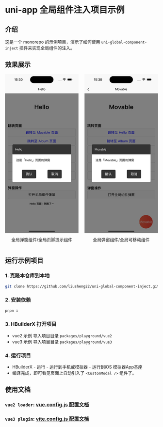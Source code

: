 # uni-app 全局组件注入项目示例

## 介绍
这是一个 monorepo 的示例项目，演示了如何使用 `uni-global-component-inject` 插件来实现全局组件的注入。

## 效果展示
<div style="display: flex; justify-content: space-between;">
  <div style="width: 48%; text-align: center;">
    <img src="./images/hello.png" alt="全局弹窗组件">
    <p style="margin-top: 8px;">全局弹窗组件/全局页脚提示组件</p>
  </div>
   <div style="width: 48%; text-align: center;">
    <img src="./images/movable.png" alt="全局移动组件">
    <p style="margin-top: 8px;">全局弹窗组件/全局可移动组件</p>
  </div>
</div>

## 运行示例项目
### 1. 克隆本仓库到本地
```bash
git clone https://github.com/liusheng22/uni-global-component-inject.git
```

### 2. 安装依赖
```bash
pnpm i
```

### 3. HBuilderX 打开项目
- vue2 示例 导入项目目录 `packages/playground/vue2`
- vue3 示例 导入项目目录 `packages/playground/vue3`

### 4. 运行项目
- HBuilderX - 运行 - 运行到手机或模拟器 - 运行到iOS 模拟器App基座
- 编译完成，即可看见页面上自动引入了 `<CustomModal />` 组件了。

## 使用文档
### `vue2 loader`: [vue.config.js 配置文档](packages/global-inject/README.md)
### `vue3 plugin`: [vite.config.js 配置文档](packages/global-inject/README_VUE3.md)
